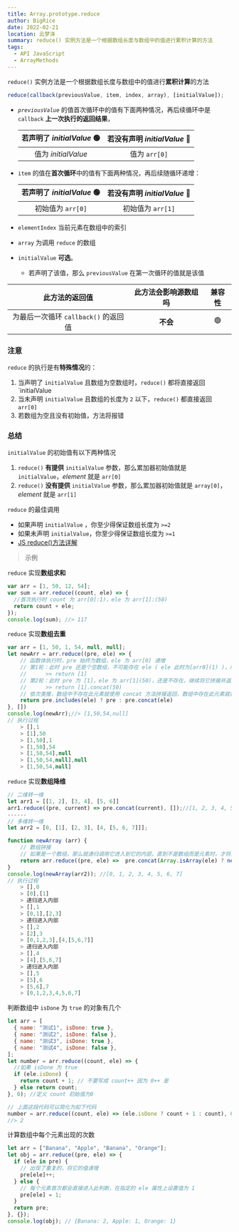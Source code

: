 ```yaml
---
title: Array.prototype.reduce
author: BigRice
date: 2022-02-21
location: 云梦泽
summary: reduce() 实例方法是一个根据数组长度与数组中的值进行累积计算的方法
tags:
  - API JavaScript
  - ArrayMethods
---
```


`reduce()` 实例方法是一个根据数组长度与数组中的值进行**累积计算**的方法

```js
reduce(callback(previousValue, item, index, array), [initialValue]);
```

- _`previousValue`_ 的值首次循环中的值有下面两种情况，再后续循环中是 `callback` **上一次执行的返回结果**，

  | 若声明了 _initialValue_ 🟢 | 若没有声明 _initialValue_ 🔴 |
  | :------------------------: | :--------------------------: |
  |    值为 _initialValue_     |        值为 `arr[0]`         |

- `item` 的值在**首次循环**中的值有下面两种情况，再后续随循环递增：

  | 若声明了 _initialValue_ 🟢 | 若没有声明 _initialValue_ 🔴 |
  | :------------------------: | :--------------------------: |
  |     初始值为 `arr[0]`      |      初始值为 `arr[1]`       |

- `elementIndex` 当前元素在数组中的索引

- `array` 为调用 `reduce` 的数组

- `initialValue` **可选**。
  - 若声明了该值，那么 `previousValue` 在第一次循环的值就是该值

|            此方法的返回值            | 此方法会影响源数组吗 | 兼容性 |
| :----------------------------------: | :------------------: | :----: |
| 为最后一次循环 `callback()` 的返回值 |       **不会**       |   🟢   |

### 注意

`reduce` 的执行是有**特殊情况**的：

1. 当声明了 `initialValue` 且数组为空数组时，`reduce()` 都将直接返回 `initialValue
2. 当未声明 `initialValue` 且数组的长度为 `2` 以下，`reduce()` 都直接返回 `arr[0]`
3. 若数组为空且没有初始值，方法将报错

### 总结

`initialValue` 的初始值有以下两种情况

1.  `reduce()` **有提供** `initialValue` 参数，那么累加器初始值就是 `initialValue`，_element_ 就是 `arr[0]`
2.  `reduce()` **没有提供** `initialValue` 参数，那么累加器初始值就是 `array[0]`，_element_ 就是 `arr[1]`

`reduce` 的最佳调用

- 如果声明 `initialValue` ，你至少得保证数组长度为 `>=2`
- 如果未声明 `initialValue`，你至少得保证数组长度为 `>=1`
- [JS reduce()方法详解](https://www.cnblogs.com/echolun/p/11929564.html)

> 示例

`reduce` 实现**数组求和**

```js
var arr = [1, 50, 12, 54];
var sum = arr.reduce((count, ele) => {
  //首次执行时 count 为 arr[0]:1)，ele 为 arr[1]:(50)
  return count + ele;
});
console.log(sum); //> 117
```

`reduce` 实现**数组去重**

```js
var arr = [1, 50, 1, 54, null, null];
let newArr = arr.reduce((pre, ele) => {
    // 函数体执行时，pre 始终为数组，ele 为 arr[0] 递增
    // 第1轮：此时 pre 还是个空数组，不可能存在 ele ( ele 此时为[arr0](1) )，所以将它拼接并返回新数组
    // 		>> return [1]
    // 第2轮：此时 pre 为 [1]，ele 为 arr[1](50)，还是不存在，继续将它拼接并返回新数组
    // 		>> return [1].concat(50)
    // 依次类推，数组中不存在此元素就使用 concat 方法拼接返回，数组中存在此元素就将数组直接返回。
    return pre.includes(ele) ? pre : pre.concat(ele)
}, [])
console.log(newArr);//> [1,50,54,null]
// 执行过程
    > [],1
    > [1],50
    > [1,50],1
    > [1,50],54
    > [1,50,54],null
    > [1,50,54,null],null
    > [1,50,54,null]
```

`reduce` 实现**数组降维**

```js
// 二维转一维
let arr1 = [[1, 2], [3, 4], [5, 6]]
arr1.reduce((pre, current) => pre.concat(current), []);//[1, 2, 3, 4, 5, 6]
------
// 多维转一维
let arr2 = [0, [1], [2, 3], [4, [5, 6, 7]]];

function newArray (arr) {
    // 数组拼接
    // 如果是一个数组，那么就递归调用它进入到它的内部，直到不是数组而是元素时，才将其拼接
    return arr.reduce((pre, ele) =>  pre.concat(Array.isArray(ele) ? newArray(ele) : ele), []);
}
console.log(newArray(arr2)); //[0, 1, 2, 3, 4, 5, 6, 7]
// 执行过程
    > [],0
    > [0],[1]
    > 递归进入内部
    > [],1
    > [0,1],[2,3]
    > 递归进入内部
    > [],2
    > [2],3
    > [0,1,2,3],[4,[5,6,7]]
    > 递归进入内部
    > [],4
    > [4],[5,6,7]
    > 递归进入内部
    > [],5
    > [5],6
    > [5,6],7
    > [0,1,2,3,4,5,6,7]
```

判断数组中 `isDone` 为 `true` 的对象有几个

```javascript
let arr = [
  { name: "测试1", isDone: true },
  { name: "测试2", isDone: false },
  { name: "测试3", isDone: true },
  { name: "测试4", isDone: false },
];
let number = arr.reduce((count, ele) => {
  //如果 isDone 为 true
  if (ele.isDone) {
    return count + 1; // 不要写成 count++ 因为 0++ 是
  } else return count;
}, 0); //定义 count 初始值为0

// 上面这段代码可以简化为如下代码
number = arr.reduce((count, ele) => (ele.isDone ? count + 1 : count), 0);
//> 2
```

计算数组中每个元素出现的次数

```js
let arr = ["Banana", "Apple", "Banana", "Orange"];
let obj = arr.reduce((pre, ele) => {
  if (ele in pre) {
    // 出现了重复的，将它的值递增
    pre[ele]++;
  } else {
    // 每个元素首次都会直接进入此判断，在指定的 ele 属性上设置值为 1
    pre[ele] = 1;
  }
  return pre;
}, {});
console.log(obj); // {Banana: 2, Apple: 1, Orange: 1}
```
